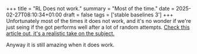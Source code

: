 +++
title = "RL Does not work."
summary = "Most of the time."
date = 2025-02-27T08:10:34+01:00
draft = false
tags = ['stable baselines 3']
+++
Unfortunately most of the times it does not work, and it's no wonder if we're just seing if the got performs well after a lot of random attempts.
[Check this article out, it's a realistic take on the subject.](https://www.alexirpan.com/2018/02/14/rl-hard.html)

Anyway it is still amazing when it does work.
